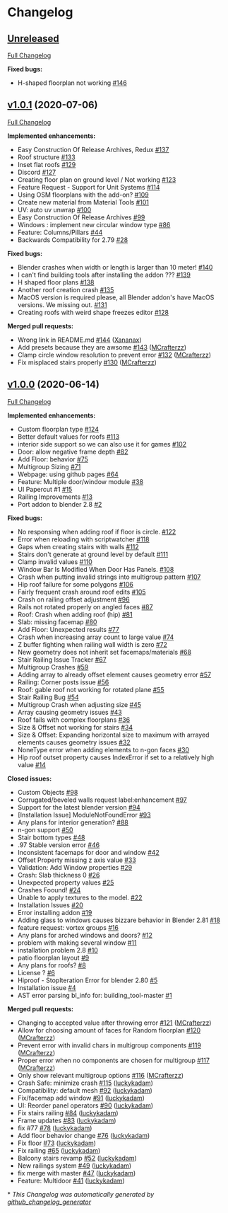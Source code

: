 # Changelog

## [Unreleased](https://github.com/ranjian0/building_tools/tree/HEAD)

[Full Changelog](https://github.com/ranjian0/building_tools/compare/v1.0.1...HEAD)

**Fixed bugs:**

- H-shaped floorplan not working [\#146](https://github.com/ranjian0/building_tools/issues/146)

## [v1.0.1](https://github.com/ranjian0/building_tools/tree/v1.0.1) (2020-07-06)

[Full Changelog](https://github.com/ranjian0/building_tools/compare/v1.0.0...v1.0.1)

**Implemented enhancements:**

- Easy Construction Of Release Archives, Redux [\#137](https://github.com/ranjian0/building_tools/issues/137)
- Roof structure [\#133](https://github.com/ranjian0/building_tools/issues/133)
- Inset flat roofs [\#129](https://github.com/ranjian0/building_tools/issues/129)
- Discord [\#127](https://github.com/ranjian0/building_tools/issues/127)
- Creating floor plan on ground level / Not working [\#123](https://github.com/ranjian0/building_tools/issues/123)
- Feature Request - Support for Unit Systems [\#114](https://github.com/ranjian0/building_tools/issues/114)
- Using OSM floorplans with the add-on? [\#109](https://github.com/ranjian0/building_tools/issues/109)
- Create new material from Material Tools [\#101](https://github.com/ranjian0/building_tools/issues/101)
- UV: auto uv unwrap [\#100](https://github.com/ranjian0/building_tools/issues/100)
- Easy Construction Of Release Archives [\#99](https://github.com/ranjian0/building_tools/issues/99)
- Windows : implement new circular window type [\#86](https://github.com/ranjian0/building_tools/issues/86)
- Feature: Columns/Pillars [\#44](https://github.com/ranjian0/building_tools/issues/44)
- Backwards Compatibility for 2.79 [\#28](https://github.com/ranjian0/building_tools/issues/28)

**Fixed bugs:**

- Blender crashes when width or length is larger than 10 meter! [\#140](https://github.com/ranjian0/building_tools/issues/140)
- I can't find building tools after installing the addon ??? [\#139](https://github.com/ranjian0/building_tools/issues/139)
- H shaped floor plans [\#138](https://github.com/ranjian0/building_tools/issues/138)
- Another roof creation crash [\#135](https://github.com/ranjian0/building_tools/issues/135)
- MacOS version is required please, all Blender addon's have MacOS versions. We missing out. [\#131](https://github.com/ranjian0/building_tools/issues/131)
- Creating roofs with weird shape freezes editor [\#128](https://github.com/ranjian0/building_tools/issues/128)

**Merged pull requests:**

- Wrong link in README.md [\#144](https://github.com/ranjian0/building_tools/pull/144) ([Xananax](https://github.com/Xananax))
- Add presets because they are awsome [\#143](https://github.com/ranjian0/building_tools/pull/143) ([MCrafterzz](https://github.com/MCrafterzz))
- Clamp circle window resolution to prevent error [\#132](https://github.com/ranjian0/building_tools/pull/132) ([MCrafterzz](https://github.com/MCrafterzz))
- Fix misplaced stairs properly [\#130](https://github.com/ranjian0/building_tools/pull/130) ([MCrafterzz](https://github.com/MCrafterzz))

## [v1.0.0](https://github.com/ranjian0/building_tools/tree/v1.0.0) (2020-06-14)

[Full Changelog](https://github.com/ranjian0/building_tools/compare/e491d4515e40d9abac1a43b3ad756ebca39f75d0...v1.0.0)

**Implemented enhancements:**

- Custom floorplan type [\#124](https://github.com/ranjian0/building_tools/issues/124)
- Better default values for roofs [\#113](https://github.com/ranjian0/building_tools/issues/113)
- interior side support so we can also use it for games [\#102](https://github.com/ranjian0/building_tools/issues/102)
- Door: allow negative frame depth [\#82](https://github.com/ranjian0/building_tools/issues/82)
- Add Floor: behavior [\#75](https://github.com/ranjian0/building_tools/issues/75)
- Multigroup Sizing [\#71](https://github.com/ranjian0/building_tools/issues/71)
- Webpage: using github pages [\#64](https://github.com/ranjian0/building_tools/issues/64)
- Feature: Multiple door/window module [\#38](https://github.com/ranjian0/building_tools/issues/38)
- UI Papercut \#1 [\#15](https://github.com/ranjian0/building_tools/issues/15)
- Railing Improvements [\#13](https://github.com/ranjian0/building_tools/issues/13)
- Port addon to blender 2.8 [\#2](https://github.com/ranjian0/building_tools/issues/2)

**Fixed bugs:**

- No responsing when adding roof if floor is circle. [\#122](https://github.com/ranjian0/building_tools/issues/122)
- Error when reloading with scriptwatcher [\#118](https://github.com/ranjian0/building_tools/issues/118)
- Gaps when creating stairs with walls [\#112](https://github.com/ranjian0/building_tools/issues/112)
- Stairs don't generate at ground level by default [\#111](https://github.com/ranjian0/building_tools/issues/111)
- Clamp invalid values [\#110](https://github.com/ranjian0/building_tools/issues/110)
- Window Bar Is Modified When Door Has Panels. [\#108](https://github.com/ranjian0/building_tools/issues/108)
- Crash when putting invalid strings into multigroup pattern [\#107](https://github.com/ranjian0/building_tools/issues/107)
- Hip roof failure for some polygons [\#106](https://github.com/ranjian0/building_tools/issues/106)
- Fairly frequent crash around roof edits [\#105](https://github.com/ranjian0/building_tools/issues/105)
- Crash on railing offset adjustment [\#96](https://github.com/ranjian0/building_tools/issues/96)
- Rails not rotated properly on angled faces [\#87](https://github.com/ranjian0/building_tools/issues/87)
- Roof: Crash when adding roof \(hip\) [\#81](https://github.com/ranjian0/building_tools/issues/81)
- Slab: missing facemap [\#80](https://github.com/ranjian0/building_tools/issues/80)
- Add Floor: Unexpected results [\#77](https://github.com/ranjian0/building_tools/issues/77)
- Crash when increasing array count to large value [\#74](https://github.com/ranjian0/building_tools/issues/74)
- Z buffer fighting when railing wall width is zero [\#72](https://github.com/ranjian0/building_tools/issues/72)
- New geometry does not inherit set facemaps/materials [\#68](https://github.com/ranjian0/building_tools/issues/68)
- Stair Railing Issue Tracker [\#67](https://github.com/ranjian0/building_tools/issues/67)
- Multigroup Crashes [\#59](https://github.com/ranjian0/building_tools/issues/59)
- Adding array to already offset element causes geometry error [\#57](https://github.com/ranjian0/building_tools/issues/57)
- Railing: Corner posts issue [\#56](https://github.com/ranjian0/building_tools/issues/56)
- Roof: gable roof not working for rotated plane [\#55](https://github.com/ranjian0/building_tools/issues/55)
- Stair Railing Bug [\#54](https://github.com/ranjian0/building_tools/issues/54)
- Multigroup Crash when adjusting size [\#45](https://github.com/ranjian0/building_tools/issues/45)
- Array causing geometry issues [\#43](https://github.com/ranjian0/building_tools/issues/43)
- Roof fails with complex floorplans [\#36](https://github.com/ranjian0/building_tools/issues/36)
- Size & Offset not working for stairs [\#34](https://github.com/ranjian0/building_tools/issues/34)
- Size & Offset: Expanding horizontal size to maximum with arrayed elements causes geometry issues [\#32](https://github.com/ranjian0/building_tools/issues/32)
- NoneType error when adding elements to n-gon faces [\#30](https://github.com/ranjian0/building_tools/issues/30)
- Hip roof outset property causes IndexError if set to a relatively high value [\#14](https://github.com/ranjian0/building_tools/issues/14)

**Closed issues:**

- Custom Objects [\#98](https://github.com/ranjian0/building_tools/issues/98)
- Corrugated/beveled walls request label:enhancement  [\#97](https://github.com/ranjian0/building_tools/issues/97)
- Support for the latest blender version [\#94](https://github.com/ranjian0/building_tools/issues/94)
- \[Installation Issue\] ModuleNotFoundError [\#93](https://github.com/ranjian0/building_tools/issues/93)
- Any plans for interior generation? [\#88](https://github.com/ranjian0/building_tools/issues/88)
- n-gon support [\#50](https://github.com/ranjian0/building_tools/issues/50)
- Stair bottom types [\#48](https://github.com/ranjian0/building_tools/issues/48)
- .97 Stable version error [\#46](https://github.com/ranjian0/building_tools/issues/46)
- Inconsistent facemaps for door and window [\#42](https://github.com/ranjian0/building_tools/issues/42)
- Offset Property missing z axis value [\#33](https://github.com/ranjian0/building_tools/issues/33)
- Validation: Add Window properties [\#29](https://github.com/ranjian0/building_tools/issues/29)
- Crash: Slab thickness 0 [\#26](https://github.com/ranjian0/building_tools/issues/26)
- Unexpected property values [\#25](https://github.com/ranjian0/building_tools/issues/25)
- Crashes Foound! [\#24](https://github.com/ranjian0/building_tools/issues/24)
- Unable to apply textures to the model. [\#22](https://github.com/ranjian0/building_tools/issues/22)
- Installation Issues [\#20](https://github.com/ranjian0/building_tools/issues/20)
- Error installing addon [\#19](https://github.com/ranjian0/building_tools/issues/19)
- Adding glass to windows causes bizzare behavior in  Blender 2.81 [\#18](https://github.com/ranjian0/building_tools/issues/18)
- feature request: vortex groups [\#16](https://github.com/ranjian0/building_tools/issues/16)
- Any plans for arched windows and doors? [\#12](https://github.com/ranjian0/building_tools/issues/12)
- problem with making several window [\#11](https://github.com/ranjian0/building_tools/issues/11)
- installation problem 2.8 [\#10](https://github.com/ranjian0/building_tools/issues/10)
- patio floorplan layout [\#9](https://github.com/ranjian0/building_tools/issues/9)
- Any plans for roofs? [\#8](https://github.com/ranjian0/building_tools/issues/8)
- License ? [\#6](https://github.com/ranjian0/building_tools/issues/6)
- Hiproof -  StopIteration Error for blender 2.80 [\#5](https://github.com/ranjian0/building_tools/issues/5)
- Installation issue [\#4](https://github.com/ranjian0/building_tools/issues/4)
- AST error parsing bl\_info for: building\_tool-master [\#1](https://github.com/ranjian0/building_tools/issues/1)

**Merged pull requests:**

- Changing to accepted value after throwing error [\#121](https://github.com/ranjian0/building_tools/pull/121) ([MCrafterzz](https://github.com/MCrafterzz))
- Allow for choosing amount of faces for Random floorplan [\#120](https://github.com/ranjian0/building_tools/pull/120) ([MCrafterzz](https://github.com/MCrafterzz))
- Prevent error with invalid chars in multigroup components [\#119](https://github.com/ranjian0/building_tools/pull/119) ([MCrafterzz](https://github.com/MCrafterzz))
- Proper error when no components are chosen for multigroup [\#117](https://github.com/ranjian0/building_tools/pull/117) ([MCrafterzz](https://github.com/MCrafterzz))
- Only show relevant multigroup options [\#116](https://github.com/ranjian0/building_tools/pull/116) ([MCrafterzz](https://github.com/MCrafterzz))
- Crash Safe: minimize crash [\#115](https://github.com/ranjian0/building_tools/pull/115) ([luckykadam](https://github.com/luckykadam))
- Compatibility: default mesh [\#92](https://github.com/ranjian0/building_tools/pull/92) ([luckykadam](https://github.com/luckykadam))
- Fix/facemap add window [\#91](https://github.com/ranjian0/building_tools/pull/91) ([luckykadam](https://github.com/luckykadam))
- UI: Reorder panel operators [\#90](https://github.com/ranjian0/building_tools/pull/90) ([luckykadam](https://github.com/luckykadam))
- Fix stairs railing [\#84](https://github.com/ranjian0/building_tools/pull/84) ([luckykadam](https://github.com/luckykadam))
- Frame updates [\#83](https://github.com/ranjian0/building_tools/pull/83) ([luckykadam](https://github.com/luckykadam))
- fix \#77 [\#78](https://github.com/ranjian0/building_tools/pull/78) ([luckykadam](https://github.com/luckykadam))
- Add floor behavior change [\#76](https://github.com/ranjian0/building_tools/pull/76) ([luckykadam](https://github.com/luckykadam))
- Fix floor [\#73](https://github.com/ranjian0/building_tools/pull/73) ([luckykadam](https://github.com/luckykadam))
- Fix railing [\#65](https://github.com/ranjian0/building_tools/pull/65) ([luckykadam](https://github.com/luckykadam))
- Balcony stairs revamp [\#52](https://github.com/ranjian0/building_tools/pull/52) ([luckykadam](https://github.com/luckykadam))
- New railings system [\#49](https://github.com/ranjian0/building_tools/pull/49) ([luckykadam](https://github.com/luckykadam))
- fix merge with master [\#47](https://github.com/ranjian0/building_tools/pull/47) ([luckykadam](https://github.com/luckykadam))
- Feature: Multidoor [\#41](https://github.com/ranjian0/building_tools/pull/41) ([luckykadam](https://github.com/luckykadam))



\* *This Changelog was automatically generated by [github_changelog_generator](https://github.com/github-changelog-generator/github-changelog-generator)*
